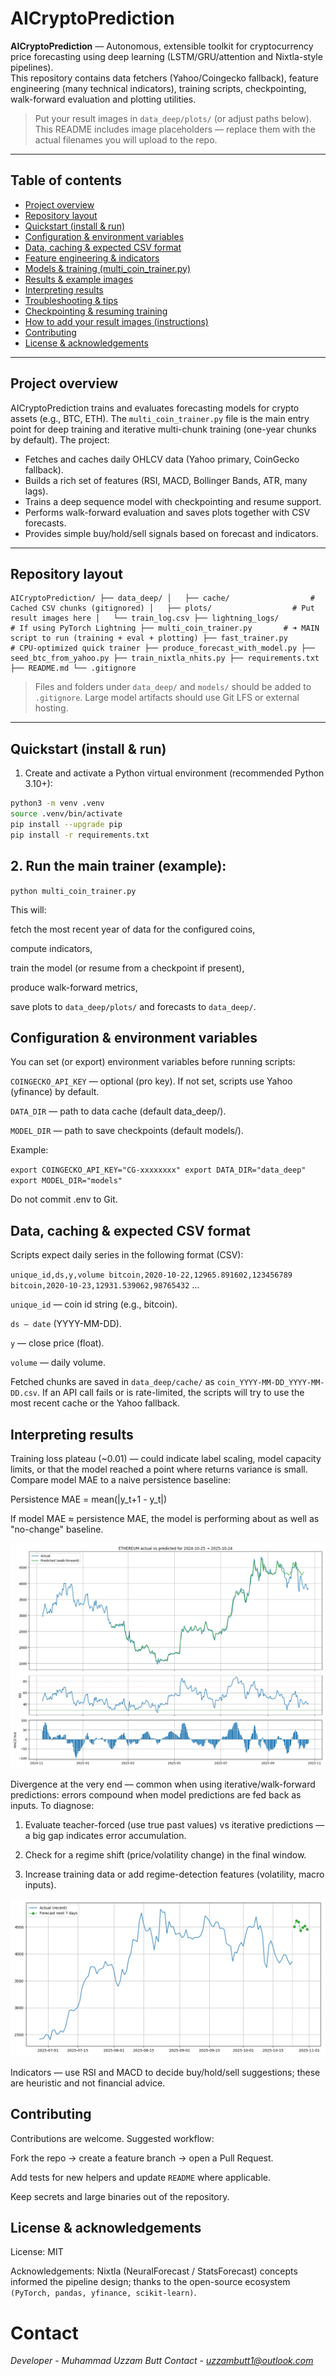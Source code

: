 # AICryptoPrediction

**AICryptoPrediction** — Autonomous, extensible toolkit for cryptocurrency price forecasting using deep learning (LSTM/GRU/attention and Nixtla-style pipelines).  
This repository contains data fetchers (Yahoo/Coingecko fallback), feature engineering (many technical indicators), training scripts, checkpointing, walk-forward evaluation and plotting utilities.

> Put your result images in `data_deep/plots/` (or adjust paths below). This README includes image placeholders — replace them with the actual filenames you will upload to the repo.

---

## Table of contents

- [Project overview](#project-overview)  
- [Repository layout](#repository-layout)  
- [Quickstart (install & run)](#quickstart-install--run)  
- [Configuration & environment variables](#configuration--environment-variables)  
- [Data, caching & expected CSV format](#data-caching--expected-csv-format)  
- [Feature engineering & indicators](#feature-engineering--indicators)  
- [Models & training (multi_coin_trainer.py)](#models--training-multi_coin_trainerpy)  
- [Results & example images](#results--example-images)  
- [Interpreting results](#interpreting-results)  
- [Troubleshooting & tips](#troubleshooting--tips)  
- [Checkpointing & resuming training](#checkpointing--resuming-training)  
- [How to add your result images (instructions)](#how-to-add-your-result-images-instructions)  
- [Contributing](#contributing)  
- [License & acknowledgements](#license--acknowledgements)

---

## Project overview

AICryptoPrediction trains and evaluates forecasting models for crypto assets (e.g., BTC, ETH). The `multi_coin_trainer.py` file is the main entry point for deep training and iterative multi-chunk training (one-year chunks by default). The project:

- Fetches and caches daily OHLCV data (Yahoo primary, CoinGecko fallback).
- Builds a rich set of features (RSI, MACD, Bollinger Bands, ATR, many lags).
- Trains a deep sequence model with checkpointing and resume support.
- Performs walk-forward evaluation and saves plots together with CSV forecasts.
- Provides simple buy/hold/sell signals based on forecast and indicators.

---

## Repository layout
```
AICryptoPrediction/ ├── data_deep/ │   ├── cache/                  # Cached CSV chunks (gitignored) │   ├── plots/                  # Put result images here │   └── train_log.csv ├── lightning_logs/             # If using PyTorch Lightning ├── multi_coin_trainer.py       # ➜ MAIN script to run (training + eval + plotting) ├── fast_trainer.py             # CPU-optimized quick trainer ├── produce_forecast_with_model.py ├── seed_btc_from_yahoo.py ├── train_nixtla_nhits.py ├── requirements.txt ├── README.md └── .gitignore
```

> Files and folders under `data_deep/` and `models/` should be added to `.gitignore`. Large model artifacts should use Git LFS or external hosting.

---

## Quickstart (install & run)

1. Create and activate a Python virtual environment (recommended Python 3.10+):

```bash
python3 -m venv .venv
source .venv/bin/activate
pip install --upgrade pip
pip install -r requirements.txt
```

## 2. Run the main trainer (example):



`python multi_coin_trainer.py`

This will:

fetch the most recent year of data for the configured coins,

compute indicators,

train the model (or resume from a checkpoint if present),

produce walk-forward metrics,

save plots to `data_deep/plots/` and forecasts to `data_deep/`.

## Configuration & environment variables

You can set (or export) environment variables before running scripts:

`COINGECKO_API_KEY` — optional (pro key). If not set, scripts use Yahoo (yfinance) by default.

`DATA_DIR` — path to data cache (default data_deep/).

`MODEL_DIR` — path to save checkpoints (default models/).

Example:

`export COINGECKO_API_KEY="CG-xxxxxxxx"
export DATA_DIR="data_deep"
export MODEL_DIR="models"`

Do not commit .env to Git.

## Data, caching & expected CSV format

Scripts expect daily series in the following format (CSV):

`unique_id,ds,y,volume
bitcoin,2020-10-22,12965.891602,123456789
bitcoin,2020-10-23,12931.539062,98765432`
...

`unique_id` — coin id string (e.g., bitcoin).

`ds — date` (YYYY-MM-DD).

`y` — close price (float).

`volume` — daily volume.


Fetched chunks are saved in `data_deep/cache/` as `coin_YYYY-MM-DD_YYYY-MM-DD.csv`. If an API call fails or is rate-limited, the scripts will try to use the most recent cache or the Yahoo fallback.

## Interpreting results
Training loss plateau (~0.01) — could indicate label scaling, model capacity limits, or that the model reached a point where returns variance is small. Compare model MAE to a naive persistence baseline:

Persistence MAE = mean(|y_t+1 - y_t|)

If model MAE ≈ persistence MAE, the model is performing about as well as "no-change" baseline.

![EthereumData](data_deep/plots/ethereum_chunk_iter1.png)

Divergence at the very end — common when using iterative/walk-forward predictions: errors compound when model predictions are fed back as inputs. To diagnose:

1. Evaluate teacher-forced (use true past values) vs iterative predictions — a big gap indicates error accumulation.


2. Check for a regime shift (price/volatility change) in the final window.


3. Increase training data or add regime-detection features (volatility, macro inputs).

![result](data_deep/plots/ethereum_future_overlay_iter1.png)



Indicators — use RSI and MACD to decide buy/hold/sell suggestions; these are heuristic and not financial advice.

## Contributing

Contributions are welcome. Suggested workflow:

Fork the repo → create a feature branch → open a Pull Request.

Add tests for new helpers and update `README` where applicable.

Keep secrets and large binaries out of the repository.


## License & acknowledgements

License: MIT 

Acknowledgements: Nixtla (NeuralForecast / StatsForecast) concepts informed the pipeline design; thanks to the open-source ecosystem `(PyTorch, pandas, yfinance, scikit-learn)`.

# Contact
*Developer* - *Muhammad Uzzam Butt*
*Contact*   - *uzzambutt1@outlook.com*
